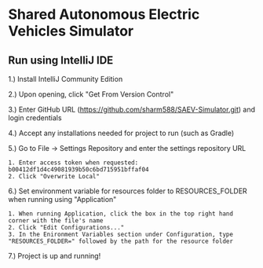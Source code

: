 # Shared Autonomous Electric Vehicles Simulator

## Run using IntelliJ IDE

1.) Install IntelliJ Community Edition

2.) Upon opening, click "Get From Version Control"

3.) Enter GitHub URL (https://github.com/sharm588/SAEV-Simulator.git) and login credentials

4.) Accept any installations needed for project to run (such as Gradle)

5.) Go to File -> Settings Repository and enter the settings repository URL 
    
    1. Enter access token when requested: b00412df1d4c49081939b50c6bd715951bffaf04
    2. Click "Overwrite Local"
    
6.) Set environment variable for resources folder to RESOURCES_FOLDER when running using "Application"
   
    1. When running Application, click the box in the top right hand corner with the file's name
    2. Click "Edit Configurations..."
    3. In the Enironment Variables section under Configuration, type "RESOURCES_FOLDER=" followed by the path for the resource folder

7.) Project is up and running!
